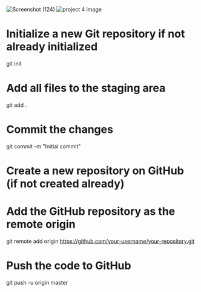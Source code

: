 ![Screenshot (124)](https://github.com/kishopd/Deploy-project/assets/111882993/d135f12f-3b11-4465-b390-c802ceee1de4)
![project 4 image](https://github.com/kishopd/Deploy-project/assets/111882993/c50477a6-66b2-4cab-9c87-83c2a7f62357)
# Initialize a new Git repository if not already initialized
git init

# Add all files to the staging area
git add .

# Commit the changes
git commit -m "Initial commit"

# Create a new repository on GitHub (if not created already)

# Add the GitHub repository as the remote origin
git remote add origin https://github.com/your-username/your-repository.git

# Push the code to GitHub
git push -u origin master
